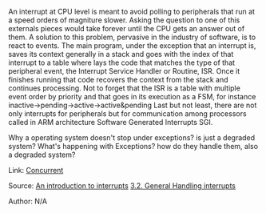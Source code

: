 An interrupt at CPU level is meant to avoid polling to peripherals that run at a speed orders of magniture slower. Asking the question to one of this externals pieces would take forever until the CPU gets an answer out of them. A solution to this problem, pervasive in the industry of software, is to react to events. The main program, under the exception that an interrupt is, saves its context generally in a stack and goes with the index of that interrupt to a table where lays the code that matches the type of that peripheral event, the Interrupt Service Handler or Routine, ISR. Once it finishes running that code recovers the context from the stack and continues processing. 
Not to forget that the ISR is a table with multiple event order by priority and that goes in its execution as a FSM, for instance inactive->pending->active->active&pending
Last but not least, there are not only interrupts for peripherals but for communication among processors called in ARM architecture Software Generated Interrupts SGI.  


Why a operating system doesn't stop under exceptions? is just a degraded system?
What's happening with Exceptions? how do they handle them, also a degraded system?

Link:
[Concurrent](concurrent.md)

Source:
[An introduction to interrupts](https://www.youtube.com/watch?v=jMnuQMYR3Ro&ab_channel=EliHughes)
[3.2. General Handling interrupts](file:///Users/francisco/Downloads/IHI0048B_b_gic_architecture_specification.pdf)

Author: N/A
